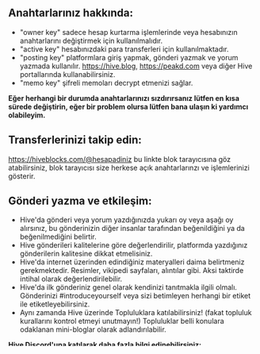 ## Anahtarlarınız hakkında:
- "owner key" sadece hesap kurtarma işlemlerinde veya hesabınızın anahtarlarını değiştirmek için kullanılmalıdır.
- "active key" hesabınızdaki para transferleri için kullanılmaktadır.
- "posting key" platformlara giriş yapmak, gönderi yazmak ve yorum yazmada kullanılır. https://hive.blog, https://peakd.com veya diğer Hive portallarında kullanabilirsiniz.
- "memo key" şifreli memoları decrypt etmenizi sağlar.

**Eğer herhangi bir durumda anahtarlarınızı sızdırırsanız lütfen en kısa sürede değiştirin, eğer bir problem olursa lütfen bana ulaşın ki yardımcı olabileyim.**

## Transferlerinizi takip edin:
https://hiveblocks.com/@hesapadiniz bu linkte blok tarayıcısına göz atabilirsiniz, blok tarayıcısı size herkese açık anahtarlarınzı ve işlemlerinizi gösterir.

## Gönderi yazma ve etkileşim:
- Hive'da gönderi veya yorum yazdığınızda yukarı oy veya aşağı oy alırsınız, bu gönderinizin diğer insanlar tarafından beğenildiğini ya da beğenilmediğini belirtir.
- Hive gönderileri kalitelerine göre değerlendirilir, platformda yazdığınız gönderilerin kalitesine dikkat etmelisiniz.
- Hive'da internet üzerinden edindiğiniz materyalleri daima belirtmeniz gerekmektedir. Resimler, vikipedi sayfaları, alıntılar gibi. Aksi taktirde intihal olarak değerlendirilebilir.
- Hive'da ilk gönderiniz genel olarak kendinizi tanıtmakla ilgili olmalı. Gönderinizi #introduceyourself veya sizi betimleyen herhangi bir etiket ile etiketleyebilirsiniz.
- Aynı zamanda Hive üzerinde Topluluklara katılabilirsiniz! (fakat topluluk kurallarını kontrol etmeyi unutmayın!) Topluluklar belli konulara odaklanan mini-bloglar olarak adlandırılabilir.

**Hive Discord'una katılarak daha fazla bilgi edinebilirsiniz:**
https://discord.gg/7FV5VVW
